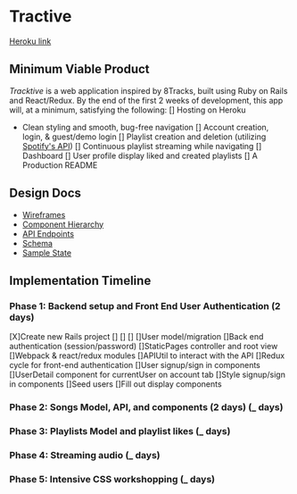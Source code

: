 # Tractive
[Heroku link](http://link.com)

## Minimum Viable Product 
*Tracktive* is a web application inspired by 8Tracks, built using Ruby on Rails and React/Redux. By the end of the  first 2 weeks of development, this app will, at a minimum, satisfying the following: 
[] Hosting on Heroku
 * Clean styling and smooth, bug-free navigation
[] Account creation, login, & guest/demo login
[] Playlist creation and deletion (utilizing [Spotify's API](https://developer.spotify.com/web-api/))
[] Continuous playlist streaming while navigating 
[] Dashboard 
[] User profile display liked and created playlists
[] A Production README

## Design Docs 

* [Wireframes]()
* [Component Hierarchy]()
* [API Endpoints]()
* [Schema]()
* [Sample State]()

## Implementation Timeline

### Phase 1: Backend setup and Front End User Authentication (2 days)

 [X]Create new Rails project
 	[] 
 	[] 
 	[] 
 []User model/migration
 []Back end authentication (session/password)
 []StaticPages controller and root view
 []Webpack & react/redux modules
 []APIUtil to interact with the API
 []Redux cycle for front-end authentication
 []User signup/sign in components
 []UserDetail component for currentUser on account tab
 []Style signup/sign in components
 []Seed users
 []Fill out display components


### Phase 2: Songs Model, API, and components (2 days) (_ days)
### Phase 3: Playlists Model and playlist likes (_ days)
### Phase 4:  Streaming audio (_ days)
### Phase 5:  Intensive CSS workshopping (_ days)
